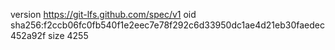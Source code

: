 version https://git-lfs.github.com/spec/v1
oid sha256:f2ccb06fc0fb540f1e2eec7e78f292c6d33950dc1ae4d21eb30faedec452a92f
size 4255
